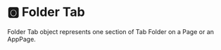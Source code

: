 #  &#127358; Folder Tab
Folder Tab object represents one section of Tab Folder on a Page or an AppPage.


<!--@include: ./common/no-methods.md -->

<!--@include: ./common/functions.md -->

<!--@include: ./common/event_objects.md -->


<!--@include: ./common/events.md -->